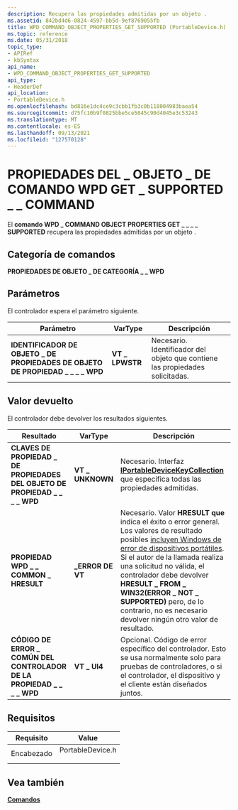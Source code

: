 ```yaml
---
description: Recupera las propiedades admitidas por un objeto .
ms.assetid: 842bd4d6-0824-4597-bb5d-9ef8769055fb
title: WPD_COMMAND_OBJECT_PROPERTIES_GET_SUPPORTED (PortableDevice.h)
ms.topic: reference
ms.date: 05/31/2018
topic_type:
- APIRef
- kbSyntax
api_name:
- WPD_COMMAND_OBJECT_PROPERTIES_GET_SUPPORTED
api_type:
- HeaderDef
api_location:
- PortableDevice.h
ms.openlocfilehash: bd816e1dc4ce9c3cbb1fb3c0b118004983baea54
ms.sourcegitcommit: d75fc10b9f0825bbe5ce5045c90d4045e3c53243
ms.translationtype: MT
ms.contentlocale: es-ES
ms.lasthandoff: 09/13/2021
ms.locfileid: "127570128"
---
```

# <a name="wpd_command_object_properties_get_supported-command"></a>PROPIEDADES DEL \_ OBJETO \_ DE COMANDO WPD GET \_ SUPPORTED \_ \_ COMMAND

El **comando WPD \_ COMMAND OBJECT PROPERTIES GET \_ \_ \_ \_ SUPPORTED** recupera las propiedades admitidas por un objeto .

## <a name="command-category"></a>Categoría de comandos

**PROPIEDADES DE OBJETO \_ DE CATEGORÍA \_ \_ WPD**

## <a name="parameters"></a>Parámetros

El controlador espera el parámetro siguiente.



| Parámetro                                         | VarType        | Descripción                                                            |
|---------------------------------------------------|----------------|------------------------------------------------------------------------|
| **IDENTIFICADOR DE OBJETO \_ DE PROPIEDADES DE OBJETO DE PROPIEDAD \_ \_ \_ \_ WPD** | **VT \_ LPWSTR** | Necesario. Identificador del objeto que contiene las propiedades solicitadas. |



 

## <a name="return-value"></a>Valor devuelto

El controlador debe devolver los resultados siguientes.



| Resultado                                                | VarType         | Descripción                                                                                                                                                                                                                                                                                                                                            |
|-------------------------------------------------------|-----------------|--------------------------------------------------------------------------------------------------------------------------------------------------------------------------------------------------------------------------------------------------------------------------------------------------------------------------------------------------------|
| **CLAVES DE PROPIEDAD \_ DE PROPIEDADES DEL OBJETO DE PROPIEDAD \_ \_ \_ \_ WPD** | **VT \_ UNKNOWN** | Necesario. Interfaz [**IPortableDeviceKeyCollection**](iportabledevicekeycollection.md) que especifica todas las propiedades admitidas.                                                                                                                                                                                                            |
| **PROPIEDAD WPD \_ \_ COMMON \_ HRESULT**                    | **\_ERROR DE VT**   | Necesario. Valor **HRESULT que** indica el éxito o error general. Los valores de resultado posibles [incluyen Windows de error de dispositivos portátiles](error-constants.md). Si el autor de la llamada realiza una solicitud no válida, el controlador debe devolver **HRESULT \_ FROM \_ WIN32(ERROR \_ NOT \_ SUPPORTED)** pero, de lo contrario, no es necesario devolver ningún otro valor de resultado. |
| **CÓDIGO DE ERROR \_ COMÚN DEL CONTROLADOR DE LA PROPIEDAD \_ \_ \_ \_ WPD**        | **VT \_ UI4**     | Opcional. Código de error específico del controlador. Esto se usa normalmente solo para pruebas de controladores, o si el controlador, el dispositivo y el cliente están diseñados juntos.                                                                                                                                                                                                |



 

## <a name="requirements"></a>Requisitos



| Requisito | Value |
|-------------------|---------------------------------------------------------------------------------------------|
| Encabezado<br/> | <dl> <dt>PortableDevice.h</dt> </dl> |



## <a name="see-also"></a>Vea también

<dl> <dt>

[**Comandos**](commands.md)
</dt> </dl>

 

 




